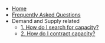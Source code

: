 * [Home](/)
* [Frequently Asked Questions](/grid/faq/README.md)
* Demand and Supply related
  * [1. How do I search for capacity?](/grid/faq/market/threefold_directory.md)
  * [2. How do I contract capacity?](/grid/faq/market/capacity_contract.md)
